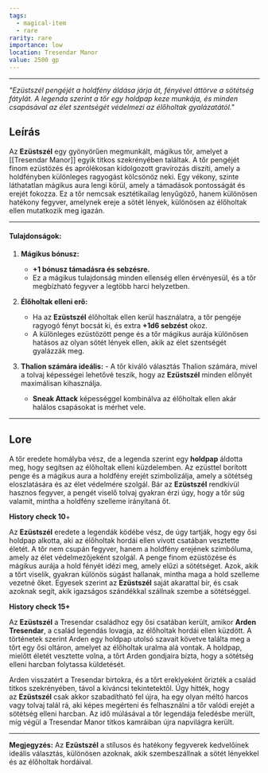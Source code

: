 ```yaml
---
tags:
  - magical-item
  - rare
rarity: rare
importance: low
location: Tresendar Manor
value: 2500 gp
---
```

---
_"Ezüstszél pengéjét a holdfény áldása járja át, fényével áttörve a sötétség fátylát. A legenda szerint a tőr egy holdpap keze munkája, és minden csapásával az élet szentségét védelmezi az élőholtak gyalázatától."_
## Leírás
Az **Ezüstszél** egy gyönyörűen megmunkált, mágikus tőr, amelyet a [[Tresendar Manor]] egyik titkos szekrényében találtak. A tőr pengéjét finom ezüstözés és aprólékosan kidolgozott gravírozás díszíti, amely a holdfényben különleges ragyogást kölcsönöz neki. Egy vékony, szinte láthatatlan mágikus aura lengi körül, amely a támadások pontosságát és erejét fokozza. Ez a tőr nemcsak esztétikailag lenyűgöző, hanem különösen hatékony fegyver, amelynek ereje a sötét lények, különösen az élőholtak ellen mutatkozik meg igazán.

---
#### **Tulajdonságok:**

1. **Mágikus bónusz:**
    
    - **+1 bónusz támadásra és sebzésre.**
    - Ez a mágikus tulajdonság minden ellenség ellen érvényesül, és a tőr megbízható fegyver a legtöbb harci helyzetben.
2. **Élőholtak elleni erő:**
    
    - Ha az **Ezüstszél** élőholtak ellen kerül használatra, a tőr pengéje ragyogó fényt bocsát ki, és extra **+1d6 sebzést** okoz.
    - A különleges ezüstözött penge és a tőr mágikus aurája különösen hatásos az olyan sötét lények ellen, akik az élet szentségét gyalázzák meg.
3. **Thalion számára ideális:**
       - A tőr kiváló választás Thalion számára, mivel a tolvaj képességei lehetővé teszik, hogy az **Ezüstszél** minden előnyét maximálisan kihasználja.
    - **Sneak Attack** képességgel kombinálva az élőholtak ellen akár halálos csapásokat is mérhet vele.

---
## **Lore**

A tőr eredete homályba vész, de a legenda szerint egy **holdpap** áldotta meg, hogy segítsen az élőholtak elleni küzdelemben. Az ezüsttel borított penge és a mágikus aura a holdfény erejét szimbolizálja, amely a sötétség eloszlatására és az élet védelmére szolgál. Bár az **Ezüstszél** rendkívül hasznos fegyver, a pengét viselő tolvaj gyakran érzi úgy, hogy a tőr súg valamit, mintha a holdfény szelleme irányítaná őt.

**History check 10**+

Az **Ezüstszél** eredete a legendák ködébe vész, de úgy tartják, hogy egy ősi holdpap alkotta, aki az élőholtak hordái ellen vívott csatában vesztette életét. A tőr nem csupán fegyver, hanem a holdfény erejének szimbóluma, amely az élet védelmezőjeként szolgál. A penge finom ezüstözése és mágikus aurája a hold fényét idézi meg, amely elűzi a sötétséget. Azok, akik a tőrt viselik, gyakran különös súgást hallanak, mintha maga a hold szelleme vezetné őket. Egyesek szerint az **Ezüstszél** saját akarattal bír, és csak azoknak segít, akik igazságos szándékkal szállnak szembe a sötétséggel.

**History check 15+**

Az **Ezüstszél** a Tresendar családhoz egy ősi csatában került, amikor **Arden Tresendar**, a család legendás lovagja, az élőholtak hordái ellen küzdött. A történetek szerint Arden egy holdpap utolsó szavait követve találta meg a tőrt egy ősi oltáron, amelyet az élőholtak uralma alá vontak. A holdpap, mielőtt életét vesztette volna, a tőrt Arden gondjaira bízta, hogy a sötétség elleni harcban folytassa küldetését.

Arden visszatért a Tresendar birtokra, és a tőrt ereklyeként őrizték a család titkos szekrényében, távol a kíváncsi tekintetektől. Úgy hitték, hogy az **Ezüstszél** csak akkor szabadítható fel újra, ha egy olyan méltó harcos vagy tolvaj talál rá, aki képes megérteni és felhasználni a tőr valódi erejét a sötétség elleni harcban. Az idő múlásával a tőr legendája feledésbe merült, míg végül a Tresendar Manor titkos kamráiban újra napvilágra került.

---

**Megjegyzés:** Az **Ezüstszél** a stílusos és hatékony fegyverek kedvelőinek ideális választás, különösen azoknak, akik szembeszállnak a sötét lényekkel és az élőholtak hordáival.